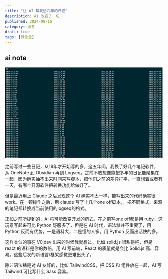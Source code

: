 ```yaml
---
title: "让 AI 帮我这几年的日记"
description: AI 改变了一切
published: 2024-08-16
category: 思考
draft: true
tags: [碎念念] 
---
```


## ai note

![](diary.png)

之前写过一些日记，从18年才开始写的多，这五年间，我换了好几个笔记软件，从 OneNote 到 Obsidian 再到 Logseq。之前不敢想像能把多年的日记能聚集在一起，因为确实抽不出来时间来写脚本，把他们之前的差异打平，一直想着或者有一天，有哪个开源软件把转换功能给做好了。

但是最近用上 Claude 之后发现这个 AI 确实不太一样，能写出来的代码确实很 work。在一顿操作之后，用 claude 写了十几个one off脚本，，把不同格式、来源的笔记都转换成当前使用的logseq的格式。

[正如之前所提到的](ai-change-program)，AI 将可能改变开发的范式，在之前写one off都是用 ruby，这玩意写起来可比 Python 舒服多了，但是在 AI 时代，语法糖并不重要了，用 Python 反而有优势，一是语料大，二是懂的人多。用 Python 反而出活快的多。

这样类似的事在 V0.dev 出来的时候我就想过，比如 solid.js 很甜是吧，但是 react 的语料是你的数倍，用 AI 写前端，React 的质量就是会比 Solid.js 高、容易。这些后发的新语言/框架感觉更难出头了。

除非语法糖是对 AI 友好的，比如 TailwindCSS，把 CSS 和 组件放在一起，AI 写 Tailwind 可比写什么 Sass 容易。